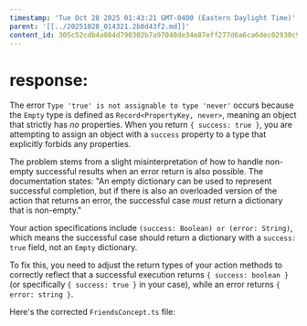 ```yaml
---
timestamp: 'Tue Oct 28 2025 01:43:21 GMT-0400 (Eastern Daylight Time)'
parent: '[[../20251028_014321.2b8d43f2.md]]'
content_id: 305c52cdb4a084d790302b7a97040de34e87eff277d6a6ca6dec02930c9adc9e
---
```


# response:

The error `Type 'true' is not assignable to type 'never'` occurs because the `Empty` type is defined as `Record<PropertyKey, never>`, meaning an object that strictly has *no* properties. When you return `{ success: true }`, you are attempting to assign an object with a `success` property to a type that explicitly forbids any properties.

The problem stems from a slight misinterpretation of how to handle non-empty successful results when an error return is also possible. The documentation states:
"An empty dictionary can be used to represent successful completion, but if there is also an overloaded version of the action that returns an error, the successful case *must* return a dictionary that is non-empty."

Your action specifications include `(success: Boolean) or (error: String)`, which means the successful case should return a dictionary with a `success: true` field, not an `Empty` dictionary.

To fix this, you need to adjust the return types of your action methods to correctly reflect that a successful execution returns `{ success: boolean }` (or specifically `{ success: true }` in your case), while an error returns `{ error: string }`.

Here's the corrected `FriendsConcept.ts` file:
